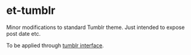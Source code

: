 # et-tumblr

Minor modifications to standard Tumblr theme. Just intended to expose post date etc.

To be applied through [tumblr interface](https://www.tumblr.com/customize/teamet).
